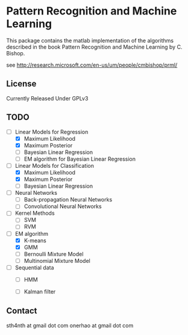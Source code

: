 Pattern Recognition and Machine Learning
===========

This package contains the matlab implementation of the algorithms described in the book Pattern Recognition and Machine Learning by C. Bishop.

see http://research.microsoft.com/en-us/um/people/cmbishop/prml/

License
-------
Currently Released Under GPLv3

TODO
----
- [ ] Linear Models for Regression
  - [x] Maximum Likelihood
  - [x] Maximum Posterior
  - [ ] Bayesian Linear Regression
  - [ ] EM algorithm for Bayesian Linear Regression

- [ ] Linear Models for Classification
  - [x] Maximum Likelihood
  - [x] Maximum Posterior
  - [ ] Bayesian Linear Regression

- [ ] Neural Networks
  - [ ] Back-propagation Neural Networks
  - [ ] Convolutional Neural Networks

- [ ] Kernel Methods
  - [ ] SVM
  - [ ] RVM

- [ ] EM algorithm
  - [x] K-means
  - [x] GMM
  - [ ] Bernoulli Mixture Model
  - [ ] Multinomial Mixture Model

- [ ] Sequential data
  - [ ] HMM
  - [ ] Kalman filter



Contact
-------
sth4nth at gmail dot com
onerhao at gmail dot com

